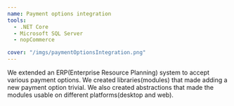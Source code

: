 ```yaml
---
name: Payment options integration
tools:
  - .NET Core
  - Microsoft SQL Server
  - nopCommerce

cover: "/imgs/paymentOptionsIntegration.png"
---
```

We extended an ERP(Enterprise Resource Planning) system to accept various payment options. We created libraries(modules) that made adding a new payment option trivial. We also created abstractions that made the modules usable on different platforms(desktop and web).